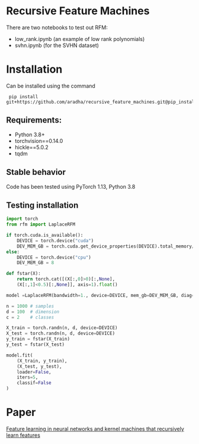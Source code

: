 # Recursive Feature Machines

There are two notebooks to test out RFM: 
- low_rank.ipynb (an example of low rank polynomials)
- svhn.ipynb (for the SVHN dataset)


# Installation

Can be installed using the command
```
 pip install git+https://github.com/aradha/recursive_feature_machines.git@pip_install
```
## Requirements:
- Python 3.8+
- torchvision==0.14.0
- hickle==5.0.2
- tqdm

## Stable behavior
Code has been tested using PyTorch 1.13, Python 3.8

## Testing installation
```python
import torch
from rfm import LaplaceRFM

if torch.cuda.is_available():
    DEVICE = torch.device("cuda")
    DEV_MEM_GB = torch.cuda.get_device_properties(DEVICE).total_memory//1024**3 - 1 # GPU memory in GB, keeping aside 1GB for safety
else:
    DEVICE = torch.device("cpu")
    DEV_MEM_GB = 8

def fstar(X):
    return torch.cat([(X[:,0]>0)[:,None], 
	(X[:,1]<0.5)[:,None]], axis=1).float()

model =LaplaceRFM(bandwidth=1., device=DEVICE, mem_gb=DEV_MEM_GB, diag=False)

n = 1000 # samples
d = 100  # dimension
c = 2    # classes

X_train = torch.randn(n, d, device=DEVICE)
X_test = torch.randn(n, d, device=DEVICE)
y_train = fstar(X_train)
y_test = fstar(X_test)

model.fit(
    (X_train, y_train), 
    (X_test, y_test), 
    loader=False, 
    iters=5,
    classif=False
)
```


# Paper
[Feature learning in neural networks and kernel machines that recursively learn features](https://arxiv.org/abs/2212.13881)
